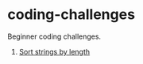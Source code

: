 # coding-challenges

Beginner coding challenges.

1. [Sort strings by length](https://github.com/Steitle/coding-challenges/tree/master/src/sort-strings-by-length)
